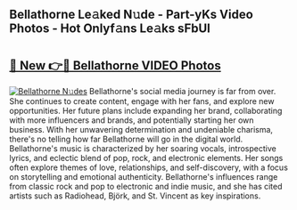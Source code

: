 ## Bellathorne Le𝚊ked N𝚞de - Part-yKs Video Photos - Hot Onlyf𝚊ns Le𝚊ks sFbUl

# <h2><a href="http://ab12946.deff.icu/?id=Bellathorne">🔗 New 👉🔴 Bellathorne VIDEO Photos</a></h2>

[![Bellathorne N𝚞des](https://i.imgur.com/rIISA9y.gif)](http://ab12946.deff.icu/?id=Bellathorne)
Bellathorne's social media journey is far from over. She continues to create content, engage with her fans, and explore new opportunities. Her future plans include expanding her brand, collaborating with more influencers and brands, and potentially starting her own business. With her unwavering determination and undeniable charisma, there's no telling how far Bellathorne will go in the digital world. Bellathorne's music is characterized by her soaring vocals, introspective lyrics, and eclectic blend of pop, rock, and electronic elements. Her songs often explore themes of love, relationships, and self-discovery, with a focus on storytelling and emotional authenticity. Bellathorne's influences range from classic rock and pop to electronic and indie music, and she has cited artists such as Radiohead, Björk, and St. Vincent as key inspirations.
